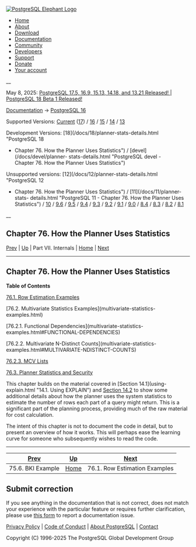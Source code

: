 [ ![PostgreSQL Elephant Logo](/media/img/about/press/elephant.png) ](/)

  * [Home](/ "Home")
  * [About](/about/ "About")
  * [Download](/download/ "Download")
  * [Documentation](/docs/ "Documentation")
  * [Community](/community/ "Community")
  * [Developers](/developer/ "Developers")
  * [Support](/support/ "Support")
  * [Donate](/about/donate/ "Donate")
  * [Your account](/account/ "Your account")

__

May 8, 2025: [ PostgreSQL 17.5, 16.9, 15.13, 14.18, and 13.21 Released! ](/about/news/postgresql-175-169-1513-1418-and-1321-released-3072/) | [ PostgreSQL 18 Beta 1 Released! ](/about/news/postgresql-18-beta-1-released-3070/)

[Documentation](/docs/ "Documentation") -> [PostgreSQL
16](/docs/16/index.html)

Supported Versions: [Current](/docs/current/planner-stats-details.html
"PostgreSQL 17 - Chapter 76. How the Planner Uses Statistics")
([17](/docs/17/planner-stats-details.html "PostgreSQL 17 - Chapter 76. How the
Planner Uses Statistics")) / [16](/docs/16/planner-stats-details.html
"PostgreSQL 16 - Chapter 76. How the Planner Uses Statistics") /
[15](/docs/15/planner-stats-details.html "PostgreSQL 15 - Chapter 76. How the
Planner Uses Statistics") / [14](/docs/14/planner-stats-details.html
"PostgreSQL 14 - Chapter 76. How the Planner Uses Statistics") /
[13](/docs/13/planner-stats-details.html "PostgreSQL 13 - Chapter 76. How the
Planner Uses Statistics")

Development Versions: [18](/docs/18/planner-stats-details.html "PostgreSQL 18
- Chapter 76. How the Planner Uses Statistics") / [devel](/docs/devel/planner-
stats-details.html "PostgreSQL devel - Chapter 76. How the Planner Uses
Statistics")

Unsupported versions: [12](/docs/12/planner-stats-details.html "PostgreSQL 12
- Chapter 76. How the Planner Uses Statistics") / [11](/docs/11/planner-stats-
details.html "PostgreSQL 11 - Chapter 76. How the Planner Uses Statistics") /
[10](/docs/10/planner-stats-details.html "PostgreSQL 10 - Chapter 76. How the
Planner Uses Statistics") / [9.6](/docs/9.6/planner-stats-details.html
"PostgreSQL 9.6 - Chapter 76. How the Planner Uses Statistics") /
[9.5](/docs/9.5/planner-stats-details.html "PostgreSQL 9.5 - Chapter 76. How
the Planner Uses Statistics") / [9.4](/docs/9.4/planner-stats-details.html
"PostgreSQL 9.4 - Chapter 76. How the Planner Uses Statistics") /
[9.3](/docs/9.3/planner-stats-details.html "PostgreSQL 9.3 - Chapter 76. How
the Planner Uses Statistics") / [9.2](/docs/9.2/planner-stats-details.html
"PostgreSQL 9.2 - Chapter 76. How the Planner Uses Statistics") /
[9.1](/docs/9.1/planner-stats-details.html "PostgreSQL 9.1 - Chapter 76. How
the Planner Uses Statistics") / [9.0](/docs/9.0/planner-stats-details.html
"PostgreSQL 9.0 - Chapter 76. How the Planner Uses Statistics") /
[8.4](/docs/8.4/planner-stats-details.html "PostgreSQL 8.4 - Chapter 76. How
the Planner Uses Statistics") / [8.3](/docs/8.3/planner-stats-details.html
"PostgreSQL 8.3 - Chapter 76. How the Planner Uses Statistics") /
[8.2](/docs/8.2/planner-stats-details.html "PostgreSQL 8.2 - Chapter 76. How
the Planner Uses Statistics") / [8.1](/docs/8.1/planner-stats-details.html
"PostgreSQL 8.1 - Chapter 76. How the Planner Uses Statistics")

__

Chapter 76. How the Planner Uses Statistics  
---  
[Prev](bki-example.html "75.6. BKI Example")  | [Up](internals.html "Part VII. Internals") | Part VII. Internals | [Home](index.html "PostgreSQL 16.9 Documentation") |  [Next](row-estimation-examples.html "76.1. Row Estimation Examples")  
  
* * *

## Chapter 76. How the Planner Uses Statistics

**Table of Contents**

[76.1. Row Estimation Examples](row-estimation-examples.html)

[76.2. Multivariate Statistics Examples](multivariate-statistics-
examples.html)

    

[76.2.1. Functional Dependencies](multivariate-statistics-
examples.html#FUNCTIONAL-DEPENDENCIES)

[76.2.2. Multivariate N-Distinct Counts](multivariate-statistics-
examples.html#MULTIVARIATE-NDISTINCT-COUNTS)

[76.2.3. MCV Lists](multivariate-statistics-examples.html#MCV-LISTS)

[76.3. Planner Statistics and Security](planner-stats-security.html)

This chapter builds on the material covered in [Section 14.1](using-
explain.html "14.1. Using EXPLAIN") and [Section 14.2](planner-stats.html
"14.2. Statistics Used by the Planner") to show some additional details about
how the planner uses the system statistics to estimate the number of rows each
part of a query might return. This is a significant part of the planning
process, providing much of the raw material for cost calculation.

The intent of this chapter is not to document the code in detail, but to
present an overview of how it works. This will perhaps ease the learning curve
for someone who subsequently wishes to read the code.

* * *

[Prev](bki-example.html "75.6. BKI Example")  | [Up](internals.html "Part VII. Internals") |  [Next](row-estimation-examples.html "76.1. Row Estimation Examples")  
---|---|---  
75.6. BKI Example  | [Home](index.html "PostgreSQL 16.9 Documentation") |  76.1. Row Estimation Examples  
  
## Submit correction

If you see anything in the documentation that is not correct, does not match
your experience with the particular feature or requires further clarification,
please use [this form](/account/comments/new/16/planner-stats-details.html/)
to report a documentation issue.

[Privacy Policy](/about/privacypolicy) | [Code of Conduct](/about/policies/coc/) | [About PostgreSQL](/about/) | [Contact](/about/contact/)  

Copyright (C) 1996-2025 The PostgreSQL Global Development Group

